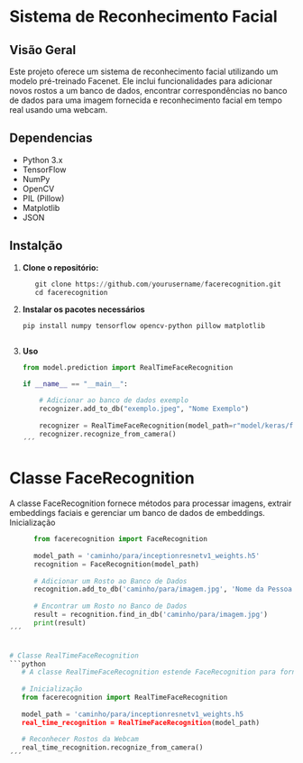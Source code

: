 # Sistema de Reconhecimento Facial

## Visão Geral

Este projeto oferece um sistema de reconhecimento facial utilizando um modelo pré-treinado Facenet. Ele inclui funcionalidades para adicionar novos rostos a um banco de dados, encontrar correspondências no banco de dados para uma imagem fornecida e reconhecimento facial em tempo real usando uma webcam.

## Dependencias

- Python 3.x
- TensorFlow
- NumPy
- OpenCV
- PIL (Pillow)
- Matplotlib
- JSON

## Instalção

1. **Clone o repositório:**
   ```python
      git clone https://github.com/yourusername/facerecognition.git
      cd facerecognition
2. **Instalar os pacotes necessários**
   ```sh
   pip install numpy tensorflow opencv-python pillow matplotlib



4. **Uso**
   ```python
   from model.prediction import RealTimeFaceRecognition
   
   if __name__ == "__main__":

       # Adicionar ao banco de dados exemplo 
       recognizer.add_to_db("exemplo.jpeg", "Nome Exemplo")
       
       recognizer = RealTimeFaceRecognition(model_path=r"model/keras/facenet_keras.h5")
       recognizer.recognize_from_camera()
   ´´´

# Classe FaceRecognition
A classe FaceRecognition fornece métodos para processar imagens, extrair embeddings faciais e gerenciar um banco de dados de embeddings.
Inicialização
   ```python
         from facerecognition import FaceRecognition
         
         model_path = 'caminho/para/inceptionresnetv1_weights.h5'
         recognition = FaceRecognition(model_path)
         
         # Adicionar um Rosto ao Banco de Dados
         recognition.add_to_db('caminho/para/imagem.jpg', 'Nome da Pessoa')
         
         # Encontrar um Rosto no Banco de Dados
         result = recognition.find_in_db('caminho/para/imagem.jpg')
         print(result)
   ´´´
  

# Classe RealTimeFaceRecognition
   ```python
      # A classe RealTimeFaceRecognition estende FaceRecognition para fornecer reconhecimento facial em tempo real usando uma webcam.
      
      # Inicialização
      from facerecognition import RealTimeFaceRecognition
      
      model_path = 'caminho/para/inceptionresnetv1_weights.h5
      real_time_recognition = RealTimeFaceRecognition(model_path)
      
      # Reconhecer Rostos da Webcam
      real_time_recognition.recognize_from_camera()
´´´

